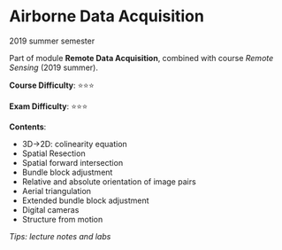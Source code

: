 # Airborne Data Acquisition

2019 summer semester

Part of module **Remote Data Acquisition**, combined with course *Remote Sensing* (2019 summer).

**Course Difficulty**: ⭐️⭐️⭐️

**Exam Difficulty**: ⭐️⭐️⭐️

**Contents**:

* 3D->2D: colinearity equation
* Spatial Resection
* Spatial forward intersection
* Bundle block adjustment
* Relative and absolute orientation of image pairs
* Aerial triangulation
* Extended bundle block adjustment
* Digital cameras
* Structure from motion

*Tips: lecture notes and labs*